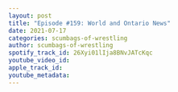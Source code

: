 ```yaml
---
layout: post
title: "Episode #159: World and Ontario News"
date: 2021-07-17
categories: scumbags-of-wrestling
author: scumbags-of-wrestling
spotify_track_id: 26Xyi01lIja8BNvJATcKqc
youtube_video_id: 
apple_track_id: 
youtube_metadata: 
---
```

